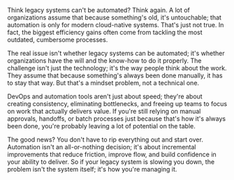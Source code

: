 Think legacy systems can't be automated? Think again. A lot of organizations assume that because something's old, it's untouchable; that automation is only for modern cloud-native systems. That's just not true. In fact, the biggest efficiency gains often come from tackling the most outdated, cumbersome processes. 

The real issue isn't whether legacy systems can be automated; it's whether organizations have the will and the know-how to do it properly. The challenge isn't just the technology; it's the way people think about the work. They assume that because something's always been done manually, it has to stay that way. But that's a mindset problem, not a technical one. 

DevOps and automation tools aren't just about speed; they're about creating consistency, eliminating bottlenecks, and freeing up teams to focus on work that actually delivers value. If you're still relying on manual approvals, handoffs, or batch processes just because that's how it's always been done, you're probably leaving a lot of potential on the table. 

The good news? You don't have to rip everything out and start over. Automation isn't an all-or-nothing decision; it's about incremental improvements that reduce friction, improve flow, and build confidence in your ability to deliver. So if your legacy system is slowing you down, the problem isn't the system itself; it's how you're managing it.
